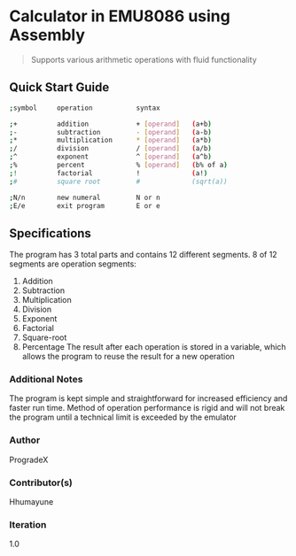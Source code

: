 # Calculator in EMU8086 using Assembly

> Supports various arithmetic operations with fluid functionality

## Quick Start Guide

``` bash
;symbol     operation           syntax

;+          addition            + [operand]   (a+b)
;-          subtraction         - [operand]   (a-b)
;*          multiplication      * [operand]   (a*b)
;/          division            / [operand]   (a/b)
;^          exponent            ^ [operand]   (a^b)
;%          percent             % [operand]   (b% of a)
;!          factorial           !             (a!)
;#          square root         #             (sqrt(a))

;N/n        new numeral         N or n
;E/e        exit program        E or e
```

## Specifications
The program has 3 total parts and contains 12 different segments. 8 of 12
segments are operation segments:
1. Addition
2. Subtraction
3. Multiplication
4. Division
5. Exponent
6. Factorial
7. Square-root
8. Percentage
The result after each operation is stored in a variable, which allows the 
program to reuse the result for a new operation

### Additional Notes
The program is kept simple and straightforward for increased efficiency and 
faster run time. Method of operation performance is rigid and will not break 
the program until a technical limit is exceeded by the emulator

### Author
ProgradeX

### Contributor(s)
Hhumayune

### Iteration
1.0
